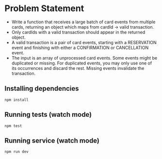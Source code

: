 # Problem Statement
- Write a function that receives a large batch of card events from multiple cards,
returning an object which maps from cardId -> valid transaction. 
- Only cardIds with a valid transaction should appear in the returned object.
- A valid transaction is a pair of card events, starting with a RESERVATION event and finishing with either a CONFIRMATION or CANCELLATION event.
- The input is an array of unprocessed card events. Some events might be duplicated
or missing. For duplicated events, you may only use one of its occurrences and discard the rest. Missing events invalidate the transaction.

## Installing dependencies
```npm install```

## Running tests (watch mode)
```npm test```

## Running service (watch mode)
```npm run dev```